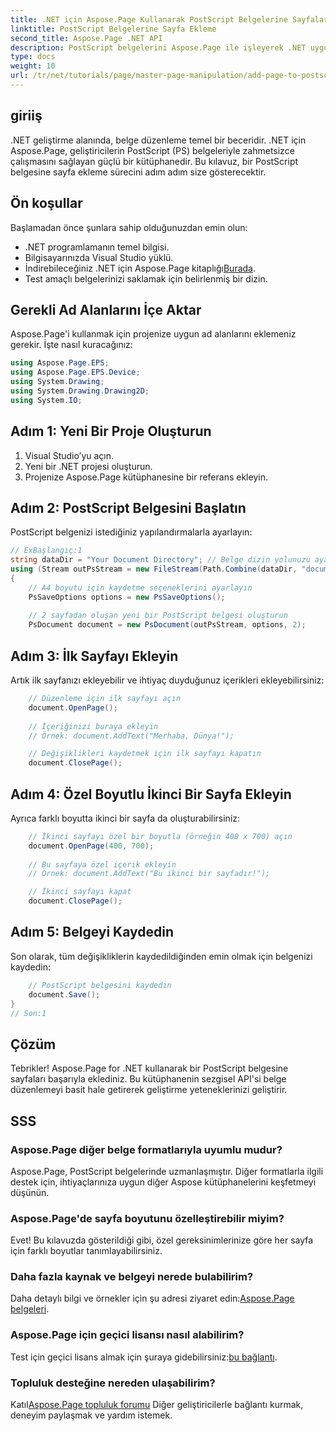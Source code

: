 ```yaml
---
title: .NET için Aspose.Page Kullanarak PostScript Belgelerine Sayfalar Ekleyin
linktitle: PostScript Belgelerine Sayfa Ekleme
second_title: Aspose.Page .NET API
description: PostScript belgelerini Aspose.Page ile işleyerek .NET uygulamalarınızı nasıl geliştireceğinizi keşfedin. Bu adım adım kılavuz, bir belgeyi başlatma konusunda net talimatlar sağlar.
type: docs
weight: 10
url: /tr/net/tutorials/page/master-page-manipulation/add-page-to-postscript-document/
---
```

## giriiş

.NET geliştirme alanında, belge düzenleme temel bir beceridir. .NET için Aspose.Page, geliştiricilerin PostScript (PS) belgeleriyle zahmetsizce çalışmasını sağlayan güçlü bir kütüphanedir. Bu kılavuz, bir PostScript belgesine sayfa ekleme sürecini adım adım size gösterecektir.

## Ön koşullar

Başlamadan önce şunlara sahip olduğunuzdan emin olun:

- .NET programlamanın temel bilgisi.
- Bilgisayarınızda Visual Studio yüklü.
-  İndirebileceğiniz .NET için Aspose.Page kitaplığı[Burada](https://releases.aspose.com/page/net/).
- Test amaçlı belgelerinizi saklamak için belirlenmiş bir dizin.

## Gerekli Ad Alanlarını İçe Aktar

Aspose.Page'i kullanmak için projenize uygun ad alanlarını eklemeniz gerekir. İşte nasıl kuracağınız:

```csharp
using Aspose.Page.EPS;
using Aspose.Page.EPS.Device;
using System.Drawing;
using System.Drawing.Drawing2D;
using System.IO;
```

## Adım 1: Yeni Bir Proje Oluşturun

1. Visual Studio’yu açın.
2. Yeni bir .NET projesi oluşturun.
3. Projenize Aspose.Page kütüphanesine bir referans ekleyin.

## Adım 2: PostScript Belgesini Başlatın

PostScript belgenizi istediğiniz yapılandırmalarla ayarlayın:

```csharp
// ExBaşlangıç:1
string dataDir = "Your Document Directory"; // Belge dizin yolunuzu ayarlayın
using (Stream outPsStream = new FileStream(Path.Combine(dataDir, "document1.ps"), FileMode.Create))
{
    // A4 boyutu için kaydetme seçeneklerini ayarlayın
    PsSaveOptions options = new PsSaveOptions();
    
    // 2 sayfadan oluşan yeni bir PostScript belgesi oluşturun
    PsDocument document = new PsDocument(outPsStream, options, 2);
```

## Adım 3: İlk Sayfayı Ekleyin

Artık ilk sayfanızı ekleyebilir ve ihtiyaç duyduğunuz içerikleri ekleyebilirsiniz:

```csharp
    // Düzenleme için ilk sayfayı açın
    document.OpenPage();
    
    // İçeriğinizi buraya ekleyin
    // Örnek: document.AddText("Merhaba, Dünya!");

    // Değişiklikleri kaydetmek için ilk sayfayı kapatın
    document.ClosePage();
```

## Adım 4: Özel Boyutlu İkinci Bir Sayfa Ekleyin

Ayrıca farklı boyutta ikinci bir sayfa da oluşturabilirsiniz:

```csharp
    // İkinci sayfayı özel bir boyutla (örneğin 400 x 700) açın
    document.OpenPage(400, 700);
    
    // Bu sayfaya özel içerik ekleyin
    // Örnek: document.AddText("Bu ikinci bir sayfadır!");

    // İkinci sayfayı kapat
    document.ClosePage();
```

## Adım 5: Belgeyi Kaydedin

Son olarak, tüm değişikliklerin kaydedildiğinden emin olmak için belgenizi kaydedin:

```csharp
    // PostScript belgesini kaydedin
    document.Save();
}
// Son:1
```

## Çözüm

Tebrikler! Aspose.Page for .NET kullanarak bir PostScript belgesine sayfaları başarıyla eklediniz. Bu kütüphanenin sezgisel API'si belge düzenlemeyi basit hale getirerek geliştirme yeteneklerinizi geliştirir.

## SSS

### Aspose.Page diğer belge formatlarıyla uyumlu mudur?  
Aspose.Page, PostScript belgelerinde uzmanlaşmıştır. Diğer formatlarla ilgili destek için, ihtiyaçlarınıza uygun diğer Aspose kütüphanelerini keşfetmeyi düşünün.

### Aspose.Page'de sayfa boyutunu özelleştirebilir miyim?  
Evet! Bu kılavuzda gösterildiği gibi, özel gereksinimlerinize göre her sayfa için farklı boyutlar tanımlayabilirsiniz.

### Daha fazla kaynak ve belgeyi nerede bulabilirim?  
 Daha detaylı bilgi ve örnekler için şu adresi ziyaret edin:[Aspose.Page belgeleri](https://reference.aspose.com/page/net/).

### Aspose.Page için geçici lisansı nasıl alabilirim?  
 Test için geçici lisans almak için şuraya gidebilirsiniz:[bu bağlantı](https://purchase.conholdate.com/temporary-license/).

### Topluluk desteğine nereden ulaşabilirim?  
 Katıl[Aspose.Page topluluk forumu](https://forum.aspose.com/c/page/39) Diğer geliştiricilerle bağlantı kurmak, deneyim paylaşmak ve yardım istemek.